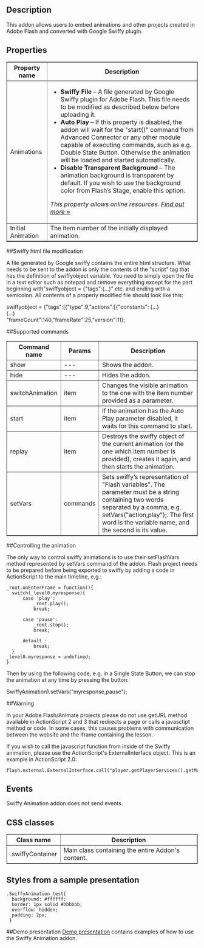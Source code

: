## Description

This addon allows users to embed animations and other projects created in Adobe Flash and converted with Google Swiffy plugin.

## Properties

<table border='1'>
    <tr>
        <th>Property name</th>
        <th>Description</th>
    </tr>
    <tr>
        <td>Animations</td>
        <td><ul><li><b>Swiffy File</b> – A file generated by Google Swiffy plugin for Adobe Flash. This file needs to be modified as described below before uploading it.
<li><b>Auto Play</b> – If this property is disabled, the addon will wait for the "start()" command from Advanced Connector or any other module capable of executing commands, such as e.g. Double State Button. Otherwise the animation will be loaded and started automatically.
<li><b>Disable Transparent Background</b> – The animation background is transparent by default. If you wish to use the background color from Flash’s Stage, enable this option.
</li></ul>
<p><em>This property allows online resources. <a href="/doc/page/Online-resources">Find out more »</a></em></p>
</td>
    </tr>
    <tr>
    <td>Initial Animation</td>
        <td>The item number of the initially displayed animation.</td>
    </tr>
</table>

##Swiffy html file modification

A file generated by Google swiffy contains the entire html structure. What needs to be sent to the addon is only the contents of the "script" tag that has the definition of swiffyobject variable. You need to simply open the file in a text editor such as notepad and remove everything except for the part beginning with"swiffyobject = {"tags":(...)” etc. and ending with a semicolon.
All contents of a  properly modified file should look like this:

swiffyobject = {"tags":[{"type":9,"actions":[{"constants": (…)    
(...)     
"frameCount":140,"frameRate":25,"version":11};    

##Supported commands

<table border='1'>
<tbody>
    <tr>
        <th>Command name</th>
        <th>Params</th>
        <th>Description</th>
    </tr>
<tr>
        <td>show</td>
        <td>---</td>
        <td>Shows the addon.</td>
</tr>
<tr>
        <td>hide</td>
        <td>---</td>
        <td>Hides the addon.</td>
    </tr>
    <tr>
        <td>switchAnimation</td>
        <td>item</td>
        <td>Changes the visible animation to the one with the item number provided as a parameter.</td>
    </tr>
<tr>
        <td>start</td>
        <td>item</td>
        <td>If the animation has the Auto Play parameter disabled, it waits for this command to start.</td>
</tr>
<tr>
        <td>replay</td>
        <td>item</td>
        <td>Destroys the swiffy object of the current animation (or the one which item number is provided), creates it again, and then starts the animation.</td>
</tr>
<tr>
        <td>setVars</td>
        <td>commands</td>
        <td>Sets swiffy’s representation of "Flash variables". The parameter must be a string containing two words separated by a comma, e.g. setVars("action,play");. The first word is the variable name, and the second is its value.</td>
</tr>
</tbody>
</table>

##Controlling the animation

The only way to control swiffy animations is to use their setFlashVars method represented by setVars command of the addon. Flash project needs to be prepared before being exported to swiffy by adding a code in ActionScript to the main timeline, e.g.:

    _root.onEnterFrame = function(){    
	  switch(_level0.myresponse){    
		  case 'play':    
			  _root.play();    
			  break;    

		  case 'pause':    
			  _root.stop();    
			  break;    

		  default :    
			  break;    
	  }
	_level0.myresponse = undefined;    
    }    

Then by using the following code, e.g. in a Single State Button, we can stop the animation at any time by pressing the button:

SwiffyAnimation1.setVars("myresponse,pause");

##Warning

In your Adobe Flash/Animate projects please do not use getURL method available in ActionScript 2 and 3 that redirects a page or calls a javasctipt method or code.
In some cases, this causes problems with communication between the website and the iframe containing the lesson.

If you wish to call the javascript function from inside of the Swiffy animation, please use the ActionScript's ExternalInterface object. This is an example in ActionScript 2.0:
<pre><code>flash.external.ExternalInterface.call("player.getPlayerServices().getModule('Image1').hide()");</code></pre>

## Events

Swiffy Animation addon does not send events.

## CSS classes

<table border='1'>
    <tr>
        <th>Class name</th>
        <th>Description</th>
    </tr>
    <tr>
        <td>.swiffyContainer</td>
        <td>Main class containing the entire Addon's content.</td>
    </tr>
</table>

## Styles from a sample presentation

    .SwiffyAnimation_test{    
      background: #ffffff;    
      border: 1px solid #bbbbbb;    
      overflow: hidden;    
      padding: 2px;    
     }    

##Demo presentation
[Demo presentation](/embed/5736295296925696 "Demo presentation") contains examples of how to use the Swiffy Animation addon.                                  